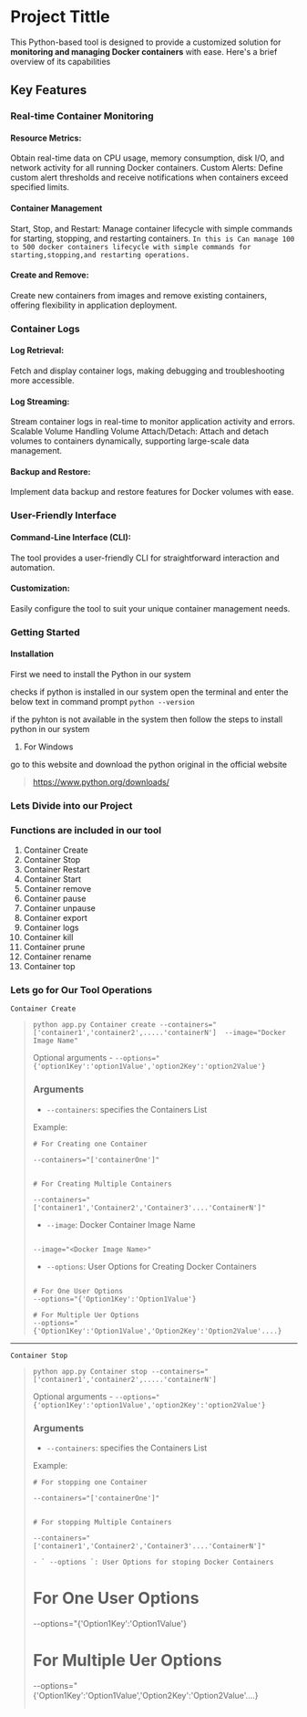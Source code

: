 # Project Tittle

This Python-based tool is designed to provide a customized solution for **monitoring and managing Docker containers** with ease. Here's a brief overview of its capabilities

## Key Features

### Real-time Container Monitoring
#### Resource Metrics: 
Obtain real-time data on CPU usage, memory consumption, disk I/O, and network activity for all running Docker containers.
Custom Alerts: Define custom alert thresholds and receive notifications when containers exceed specified limits.
#### Container Management
Start, Stop, and Restart: Manage container lifecycle with simple commands for starting, stopping, and restarting containers.
` In this is Can manage 100 to 500 docker containers lifecycle with simple commands for starting,stopping,and restarting operations. `
#### Create and Remove: 
Create new containers from images and remove existing containers, offering flexibility in application deployment.
### Container Logs
#### Log Retrieval: 
Fetch and display container logs, making debugging and troubleshooting more accessible.
#### Log Streaming: 
Stream container logs in real-time to monitor application activity and errors.
Scalable Volume Handling
Volume Attach/Detach: Attach and detach volumes to containers dynamically, supporting large-scale data management.
#### Backup and Restore: 
Implement data backup and restore features for Docker volumes with ease.
### User-Friendly Interface
#### Command-Line Interface (CLI): 
The tool provides a user-friendly CLI for straightforward interaction and automation.
#### Customization:
Easily configure the tool to suit your unique container management needs.

### Getting Started

#### Installation
First we need to install the Python in our system

checks if python is installed in our system open the terminal and enter the below text in command prompt
` python --version `

if the pyhton is not available in the system then
follow the steps to install python in our system
1) For Windows

go to this website and download the python original in the official website 

>   https://www.python.org/downloads/

### Lets Divide into our Project

### Functions are included in our tool

1) Container Create
2) Container Stop
3) Container Restart
4) Container Start
5) Container remove
6) Container pause
7) Container unpause
8) Container export
9) Container logs
10) Container kill
11) Container prune
12) Container rename
13) Container top


### Lets go for Our Tool Operations

`Container Create `


>   ```
>   python app.py Container create --containers="['container1','container2',.....'containerN']  --image="Docker Image Name" 
>   
>   ```
>   Optional arguments -  `--options="{'option1Key':'option1Value','option2Key':'option2Value'}`
>   
>   ### Arguments
>   
>   - ` --containers `: specifies the Containers List
>   
>   Example:
>   
>   ```
>   # For Creating one Container
>   
>   --containers="['containerOne']"
>   ```
>   
>   
>   ```
>   
>   # For Creating Multiple Containers
>   
>   --containers="['container1','Container2','Container3'....'ContainerN']"
>   
>   ```
>   
>   - ` --image `: Docker Container Image Name
>   ```
>   
>   --image="<Docker Image Name>"
>   
>   ```
>   - ` --options `: User Options for Creating Docker Containers
>   
>   ```
>   
>   # For One User Options
>   --options="{'Option1Key':'Option1Value'}
>   
>   # For Multiple Uer Options
>   --options="{'Option1Key':'Option1Value','Option2Key':'Option2Value'....}
>   
>   ```

---------------------------------------------------------------------------------------------- 

`Container Stop `

>   ```
>   python app.py Container stop --containers="['container1','container2',.....'containerN'] 
>   
>   ```
>   Optional arguments -  `--options="{'option1Key':'option1Value','option2Key':'option2Value'}`
>   
>   ### Arguments
>   
>   - ` --containers `: specifies the Containers List
>   
>   Example:
>   
>   ```
>   # For stopping one Container
>   
>   --containers="['containerOne']"
>   ```
>   
>   
>   ```
>   
>   # For stopping Multiple Containers
>   
>   --containers="['container1','Container2','Container3'....'ContainerN']"
>   
>   ```
>   
>   ```
>   - ` --options `: User Options for stoping Docker Containers
>   
>   ```
>   
>   # For One User Options
>   --options="{'Option1Key':'Option1Value'}
>   
>   # For Multiple Uer Options
>   --options="{'Option1Key':'Option1Value','Option2Key':'Option2Value'....}
>   
>   ```

